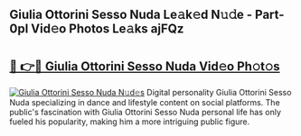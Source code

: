 ## Giulia Ottorini Sesso Nuda Le𝚊k𝚎d N𝚞𝚍e - Part-0pl Vid𝚎o Photos Le𝚊ks ajFQz

# <h2><a href="http://fbeoo2.evod.top/?m=Giulia+Ottorini+Sesso+Nuda">🔗 👉🔴 Giulia Ottorini Sesso Nuda Vid𝚎o Ph𝚘t𝚘s</a></h2>

[![Giulia Ottorini Sesso Nuda N𝚞d𝚎s](https://i.imgur.com/8V9OHl7.gif)](http://fbeoo2.evod.top/?m=Giulia+Ottorini+Sesso+Nuda)
Digital personality Giulia Ottorini Sesso Nuda specializing in dance and lifestyle content on social platforms. The public's fascination with Giulia Ottorini Sesso Nuda personal life has only fueled his popularity, making him a more intriguing public figure. 
